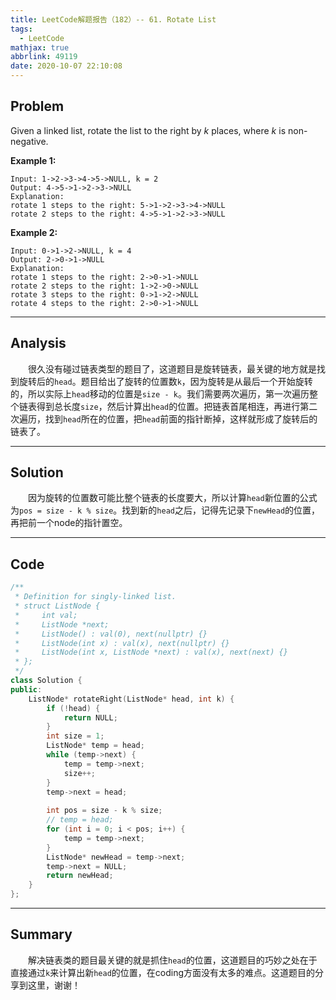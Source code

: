 ```yaml
---
title: LeetCode解题报告（182）-- 61. Rotate List
tags:
  - LeetCode
mathjax: true
abbrlink: 49119
date: 2020-10-07 22:10:08
---
```


## Problem

Given a linked list, rotate the list to the right by *k* places, where *k* is non-negative.

<!-- more -->

**Example 1:**

```
Input: 1->2->3->4->5->NULL, k = 2
Output: 4->5->1->2->3->NULL
Explanation:
rotate 1 steps to the right: 5->1->2->3->4->NULL
rotate 2 steps to the right: 4->5->1->2->3->NULL
```

**Example 2:**

```
Input: 0->1->2->NULL, k = 4
Output: 2->0->1->NULL
Explanation:
rotate 1 steps to the right: 2->0->1->NULL
rotate 2 steps to the right: 1->2->0->NULL
rotate 3 steps to the right: 0->1->2->NULL
rotate 4 steps to the right: 2->0->1->NULL
```

------

## Analysis

&emsp;&emsp;很久没有碰过链表类型的题目了，这道题目是旋转链表，最关键的地方就是找到旋转后的`head`。题目给出了旋转的位置数`k`，因为旋转是从最后一个开始旋转的，所以实际上`head`移动的位置是`size - k`。我们需要两次遍历，第一次遍历整个链表得到总长度`size`，然后计算出`head`的位置。把链表首尾相连，再进行第二次遍历，找到`head`所在的位置，把`head`前面的指针断掉，这样就形成了旋转后的链表了。

------

## Solution

&emsp;&emsp;因为旋转的位置数可能比整个链表的长度要大，所以计算`head`新位置的公式为`pos = size - k % size`。找到新的`head`之后，记得先记录下`newHead`的位置，再把前一个node的指针置空。

------

## Code

```c++
/**
 * Definition for singly-linked list.
 * struct ListNode {
 *     int val;
 *     ListNode *next;
 *     ListNode() : val(0), next(nullptr) {}
 *     ListNode(int x) : val(x), next(nullptr) {}
 *     ListNode(int x, ListNode *next) : val(x), next(next) {}
 * };
 */
class Solution {
public:
    ListNode* rotateRight(ListNode* head, int k) {
        if (!head) {
            return NULL;
        }
        int size = 1;
        ListNode* temp = head;
        while (temp->next) {
            temp = temp->next;
            size++;
        }
        temp->next = head;
        
        int pos = size - k % size;
        // temp = head;
        for (int i = 0; i < pos; i++) {
            temp = temp->next;
        }
        ListNode* newHead = temp->next;
        temp->next = NULL;
        return newHead;
    }
};
```

------

## Summary

&emsp;&emsp;解决链表类的题目最关键的就是抓住`head`的位置，这道题目的巧妙之处在于直接通过`k`来计算出新`head`的位置，在coding方面没有太多的难点。这道题目的分享到这里，谢谢！
